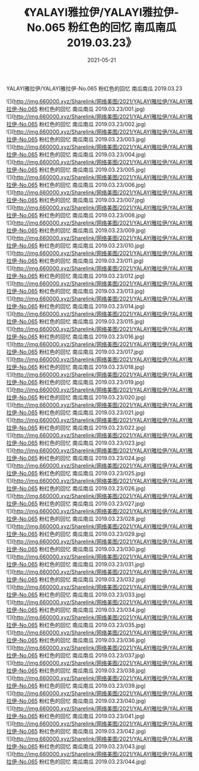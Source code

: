 ﻿---
layout: post
title:  《YALAYI雅拉伊/YALAYI雅拉伊-No.065 粉红色的回忆 南瓜南瓜 2019.03.23》
date:   2021-05-21
img: http://img.660000.xyz/Sharelink/网络美图/2021/YALAYI雅拉伊/YALAYI雅拉伊-No.065 粉红色的回忆 南瓜南瓜 2019.03.23/000.jpg
categories: [美女, 清纯, 唯美]
---

YALAYI雅拉伊/YALAYI雅拉伊-No.065 粉红色的回忆 南瓜南瓜 2019.03.23

 ![](http://img.660000.xyz/Sharelink/网络美图/2021/YALAYI雅拉伊/YALAYI雅拉伊-No.065 粉红色的回忆 南瓜南瓜 2019.03.23/001.jpg) <br>![](http://img.660000.xyz/Sharelink/网络美图/2021/YALAYI雅拉伊/YALAYI雅拉伊-No.065 粉红色的回忆 南瓜南瓜 2019.03.23/002.jpg) <br>![](http://img.660000.xyz/Sharelink/网络美图/2021/YALAYI雅拉伊/YALAYI雅拉伊-No.065 粉红色的回忆 南瓜南瓜 2019.03.23/003.jpg) <br>![](http://img.660000.xyz/Sharelink/网络美图/2021/YALAYI雅拉伊/YALAYI雅拉伊-No.065 粉红色的回忆 南瓜南瓜 2019.03.23/004.jpg) <br>![](http://img.660000.xyz/Sharelink/网络美图/2021/YALAYI雅拉伊/YALAYI雅拉伊-No.065 粉红色的回忆 南瓜南瓜 2019.03.23/005.jpg) <br>![](http://img.660000.xyz/Sharelink/网络美图/2021/YALAYI雅拉伊/YALAYI雅拉伊-No.065 粉红色的回忆 南瓜南瓜 2019.03.23/006.jpg) <br>![](http://img.660000.xyz/Sharelink/网络美图/2021/YALAYI雅拉伊/YALAYI雅拉伊-No.065 粉红色的回忆 南瓜南瓜 2019.03.23/007.jpg) <br>![](http://img.660000.xyz/Sharelink/网络美图/2021/YALAYI雅拉伊/YALAYI雅拉伊-No.065 粉红色的回忆 南瓜南瓜 2019.03.23/008.jpg) <br>![](http://img.660000.xyz/Sharelink/网络美图/2021/YALAYI雅拉伊/YALAYI雅拉伊-No.065 粉红色的回忆 南瓜南瓜 2019.03.23/009.jpg) <br>![](http://img.660000.xyz/Sharelink/网络美图/2021/YALAYI雅拉伊/YALAYI雅拉伊-No.065 粉红色的回忆 南瓜南瓜 2019.03.23/010.jpg) <br>![](http://img.660000.xyz/Sharelink/网络美图/2021/YALAYI雅拉伊/YALAYI雅拉伊-No.065 粉红色的回忆 南瓜南瓜 2019.03.23/011.jpg) <br>![](http://img.660000.xyz/Sharelink/网络美图/2021/YALAYI雅拉伊/YALAYI雅拉伊-No.065 粉红色的回忆 南瓜南瓜 2019.03.23/012.jpg) <br>![](http://img.660000.xyz/Sharelink/网络美图/2021/YALAYI雅拉伊/YALAYI雅拉伊-No.065 粉红色的回忆 南瓜南瓜 2019.03.23/013.jpg) <br>![](http://img.660000.xyz/Sharelink/网络美图/2021/YALAYI雅拉伊/YALAYI雅拉伊-No.065 粉红色的回忆 南瓜南瓜 2019.03.23/014.jpg) <br>![](http://img.660000.xyz/Sharelink/网络美图/2021/YALAYI雅拉伊/YALAYI雅拉伊-No.065 粉红色的回忆 南瓜南瓜 2019.03.23/015.jpg) <br>![](http://img.660000.xyz/Sharelink/网络美图/2021/YALAYI雅拉伊/YALAYI雅拉伊-No.065 粉红色的回忆 南瓜南瓜 2019.03.23/016.jpg) <br>![](http://img.660000.xyz/Sharelink/网络美图/2021/YALAYI雅拉伊/YALAYI雅拉伊-No.065 粉红色的回忆 南瓜南瓜 2019.03.23/017.jpg) <br>![](http://img.660000.xyz/Sharelink/网络美图/2021/YALAYI雅拉伊/YALAYI雅拉伊-No.065 粉红色的回忆 南瓜南瓜 2019.03.23/018.jpg) <br>![](http://img.660000.xyz/Sharelink/网络美图/2021/YALAYI雅拉伊/YALAYI雅拉伊-No.065 粉红色的回忆 南瓜南瓜 2019.03.23/019.jpg) <br>![](http://img.660000.xyz/Sharelink/网络美图/2021/YALAYI雅拉伊/YALAYI雅拉伊-No.065 粉红色的回忆 南瓜南瓜 2019.03.23/020.jpg) <br>![](http://img.660000.xyz/Sharelink/网络美图/2021/YALAYI雅拉伊/YALAYI雅拉伊-No.065 粉红色的回忆 南瓜南瓜 2019.03.23/021.jpg) <br>![](http://img.660000.xyz/Sharelink/网络美图/2021/YALAYI雅拉伊/YALAYI雅拉伊-No.065 粉红色的回忆 南瓜南瓜 2019.03.23/022.jpg) <br>![](http://img.660000.xyz/Sharelink/网络美图/2021/YALAYI雅拉伊/YALAYI雅拉伊-No.065 粉红色的回忆 南瓜南瓜 2019.03.23/023.jpg) <br>![](http://img.660000.xyz/Sharelink/网络美图/2021/YALAYI雅拉伊/YALAYI雅拉伊-No.065 粉红色的回忆 南瓜南瓜 2019.03.23/024.jpg) <br>![](http://img.660000.xyz/Sharelink/网络美图/2021/YALAYI雅拉伊/YALAYI雅拉伊-No.065 粉红色的回忆 南瓜南瓜 2019.03.23/025.jpg) <br>![](http://img.660000.xyz/Sharelink/网络美图/2021/YALAYI雅拉伊/YALAYI雅拉伊-No.065 粉红色的回忆 南瓜南瓜 2019.03.23/026.jpg) <br>![](http://img.660000.xyz/Sharelink/网络美图/2021/YALAYI雅拉伊/YALAYI雅拉伊-No.065 粉红色的回忆 南瓜南瓜 2019.03.23/027.jpg) <br>![](http://img.660000.xyz/Sharelink/网络美图/2021/YALAYI雅拉伊/YALAYI雅拉伊-No.065 粉红色的回忆 南瓜南瓜 2019.03.23/028.jpg) <br>![](http://img.660000.xyz/Sharelink/网络美图/2021/YALAYI雅拉伊/YALAYI雅拉伊-No.065 粉红色的回忆 南瓜南瓜 2019.03.23/029.jpg) <br>![](http://img.660000.xyz/Sharelink/网络美图/2021/YALAYI雅拉伊/YALAYI雅拉伊-No.065 粉红色的回忆 南瓜南瓜 2019.03.23/030.jpg) <br>![](http://img.660000.xyz/Sharelink/网络美图/2021/YALAYI雅拉伊/YALAYI雅拉伊-No.065 粉红色的回忆 南瓜南瓜 2019.03.23/031.jpg) <br>![](http://img.660000.xyz/Sharelink/网络美图/2021/YALAYI雅拉伊/YALAYI雅拉伊-No.065 粉红色的回忆 南瓜南瓜 2019.03.23/032.jpg) <br>![](http://img.660000.xyz/Sharelink/网络美图/2021/YALAYI雅拉伊/YALAYI雅拉伊-No.065 粉红色的回忆 南瓜南瓜 2019.03.23/033.jpg) <br>![](http://img.660000.xyz/Sharelink/网络美图/2021/YALAYI雅拉伊/YALAYI雅拉伊-No.065 粉红色的回忆 南瓜南瓜 2019.03.23/034.jpg) <br>![](http://img.660000.xyz/Sharelink/网络美图/2021/YALAYI雅拉伊/YALAYI雅拉伊-No.065 粉红色的回忆 南瓜南瓜 2019.03.23/035.jpg) <br>![](http://img.660000.xyz/Sharelink/网络美图/2021/YALAYI雅拉伊/YALAYI雅拉伊-No.065 粉红色的回忆 南瓜南瓜 2019.03.23/036.jpg) <br>![](http://img.660000.xyz/Sharelink/网络美图/2021/YALAYI雅拉伊/YALAYI雅拉伊-No.065 粉红色的回忆 南瓜南瓜 2019.03.23/037.jpg) <br>![](http://img.660000.xyz/Sharelink/网络美图/2021/YALAYI雅拉伊/YALAYI雅拉伊-No.065 粉红色的回忆 南瓜南瓜 2019.03.23/038.jpg) <br>![](http://img.660000.xyz/Sharelink/网络美图/2021/YALAYI雅拉伊/YALAYI雅拉伊-No.065 粉红色的回忆 南瓜南瓜 2019.03.23/039.jpg) <br>![](http://img.660000.xyz/Sharelink/网络美图/2021/YALAYI雅拉伊/YALAYI雅拉伊-No.065 粉红色的回忆 南瓜南瓜 2019.03.23/040.jpg) <br>![](http://img.660000.xyz/Sharelink/网络美图/2021/YALAYI雅拉伊/YALAYI雅拉伊-No.065 粉红色的回忆 南瓜南瓜 2019.03.23/041.jpg) <br>![](http://img.660000.xyz/Sharelink/网络美图/2021/YALAYI雅拉伊/YALAYI雅拉伊-No.065 粉红色的回忆 南瓜南瓜 2019.03.23/042.jpg) <br>![](http://img.660000.xyz/Sharelink/网络美图/2021/YALAYI雅拉伊/YALAYI雅拉伊-No.065 粉红色的回忆 南瓜南瓜 2019.03.23/043.jpg) <br>![](http://img.660000.xyz/Sharelink/网络美图/2021/YALAYI雅拉伊/YALAYI雅拉伊-No.065 粉红色的回忆 南瓜南瓜 2019.03.23/044.jpg) <br>